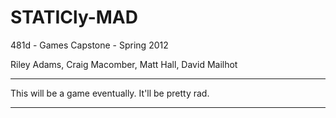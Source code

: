 STATICly-MAD
============

481d - Games Capstone - Spring 2012

Riley Adams, Craig Macomber, Matt Hall, David Mailhot

---------------------

This will be a game eventually. It'll be pretty rad.

---------------------
